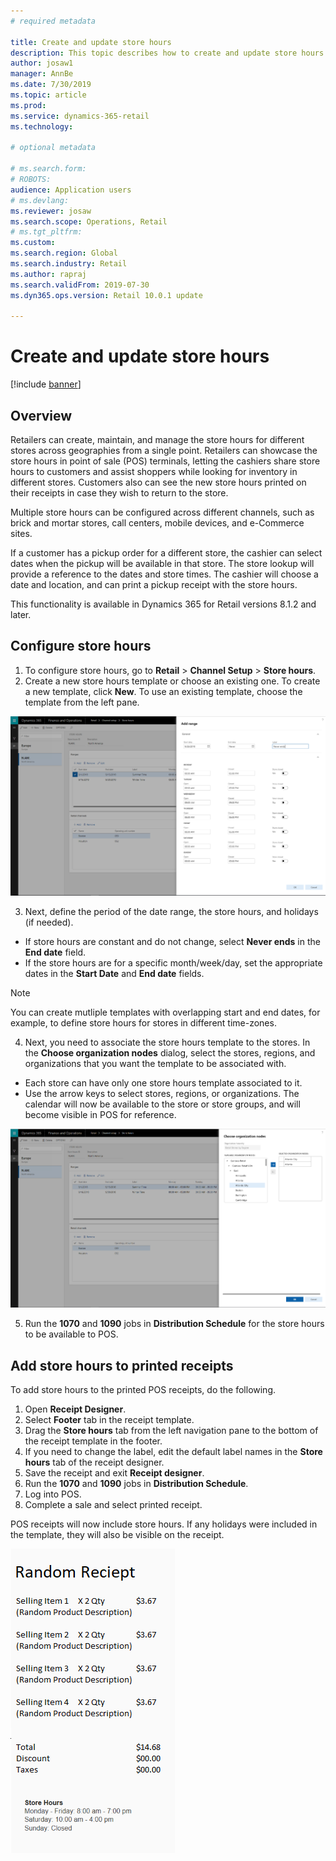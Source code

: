 ```yaml
---
# required metadata

title: Create and update store hours
description: This topic describes how to create and update store hours in Retail HQ.
author: josaw1
manager: AnnBe
ms.date: 7/30/2019
ms.topic: article
ms.prod: 
ms.service: dynamics-365-retail
ms.technology: 

# optional metadata

# ms.search.form: 
# ROBOTS: 
audience: Application users
# ms.devlang: 
ms.reviewer: josaw
ms.search.scope: Operations, Retail
# ms.tgt_pltfrm: 
ms.custom: 
ms.search.region: Global
ms.search.industry: Retail
ms.author: rapraj
ms.search.validFrom: 2019-07-30
ms.dyn365.ops.version: Retail 10.0.1 update

---
```




# Create and update store hours

[!include [banner](../../includes/banner.md)]

## Overview
Retailers can create, maintain, and manage the store hours for different stores across geographies from a single point. Retailers can showcase the store hours in point of sale (POS) terminals, letting the cashiers share store hours to customers and assist shoppers while looking for inventory in different stores. Customers also can see the new store hours printed on their receipts in case they wish to return to the store. 

Multiple store hours can be configured across different channels, such as brick and mortar stores, call centers, mobile devices, and e-Commerce sites.

If a customer has a pickup order for a different store, the cashier can select dates when the pickup will be available in that store. The store lookup will provide a reference to the dates and store times. The cashier will choose a date and location, and can print a pickup receipt with the store hours. 

This functionality is available in Dynamics 365 for Retail versions 8.1.2 and later.

## Configure store hours

1. To configure store hours, go to **Retail** > **Channel Setup** > **Store hours**.
2. Create a new store hours template or choose an existing one. To create a new template, click **New**. To use an existing template, choose the template from the left pane.  

![Store Hours Template](../dev-itpro/media/Storehours1.png "Store hours template")  

3. Next, define the period of the date range, the store hours, and holidays (if needed).
  - If store hours are constant and do not change, select **Never ends** in the **End date** field. 
  - If the store hours are for a specific month/week/day, set the appropriate dates in the **Start Date** and **End date** fields.
  
  > [!NOTE]
  > You can create mutliple templates with overlapping start and end dates, for example, to define store hours for stores in different time-zones. 

4. Next, you need to associate the store hours template to the stores. In the **Choose organization nodes** dialog, select the stores, regions, and organizations that you want the template to be associated with. 
  - Each store can have only one store hours template associated to it. 
  - Use the arrow keys to select stores, regions, or organizations. 
The calendar will now be available to the store or store groups, and will become visible in POS for reference.

![Save Store Hours Template](../dev-itpro/media/Storehours2.png "Save Store hours template") 

5. Run the **1070** and **1090** jobs in **Distribution Schedule** for the store hours to be available to POS.


## Add store hours to printed receipts

To add store hours to the printed POS receipts, do the following.
1. Open **Receipt Designer**.
1. Select **Footer** tab in the receipt template.
1. Drag the **Store hours** tab from the left navigation pane to the bottom of the receipt template in the footer. 
1. If you need to change the label, edit the default label names in the **Store hours** tab of the receipt designer. 
1. Save the receipt and exit **Receipt designer**.
1. Run the **1070** and **1090** jobs in **Distribution Schedule**.
1. Log into POS. 
1. Complete a sale and select printed receipt.

POS receipts will now include store hours. If any holidays were included in the template, they will also be visible on the receipt.


![Receipt Template](../dev-itpro/media/Storehours3.png "Receipt template") 

